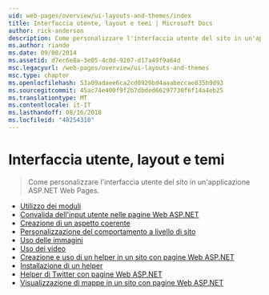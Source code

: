 ```yaml
---
uid: web-pages/overview/ui-layouts-and-themes/index
title: Interfaccia utente, layout e temi | Microsoft Docs
author: rick-anderson
description: Come personalizzare l'interfaccia utente del sito in un'applicazione ASP.NET Web Pages.
ms.author: riande
ms.date: 09/08/2014
ms.assetid: d7ec6e8a-3e05-4c0d-9207-d17a49f9a64d
msc.legacyurl: /web-pages/overview/ui-layouts-and-themes
msc.type: chapter
ms.openlocfilehash: 53a09adaee6ca2cd0920bd4aaabeccae835b9d93
ms.sourcegitcommit: 45ac74e400f9f2b7dbded66297730f6f14a4eb25
ms.translationtype: MT
ms.contentlocale: it-IT
ms.lasthandoff: 08/16/2018
ms.locfileid: "48254310"
---
```

<a name="ui-layouts-and-themes"></a>Interfaccia utente, layout e temi
====================
> Come personalizzare l'interfaccia utente del sito in un'applicazione ASP.NET Web Pages.


- [Utilizzo dei moduli](4-working-with-forms.md)
- [Convalida dell'input utente nelle pagine Web ASP.NET](validating-user-input-in-aspnet-web-pages-sites.md)
- [Creazione di un aspetto coerente](3-creating-a-consistent-look.md)
- [Personalizzazione del comportamento a livello di sito](18-customizing-site-wide-behavior.md)
- [Uso delle immagini](9-working-with-images.md)
- [Uso dei video](10-working-with-video.md)
- [Creazione e uso di un helper in un sito con pagine Web ASP.NET](creating-and-using-a-helper-in-an-aspnet-web-pages-site.md)
- [Installazione di un helper](installing-helpers.md)
- [Helper di Twitter con pagine Web ASP.NET](twitter-helper.md)
- [Visualizzazione di mappe in un sito con pagine Web ASP.NET](displaying-maps-in-an-aspnet-web-pages-site.md)
